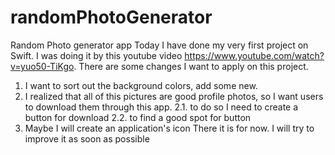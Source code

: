# randomPhotoGenerator
Random Photo generator app
Today I have done my very first project on Swift. 
I was doing it by this youtube video https://www.youtube.com/watch?v=yuo50-TiKgo.
There are some changes I want to apply on this project.
  1. I want to sort out the background colors, add some new.
  2. I realized that all of this pictures are good profile photos, so I want users to download them through this app.
    2.1. to do so I need to create a button for download
    2.2. to find a good spot for button
  3. Maybe I will create an application's icon
There it is for now. I will try to improve it as soon as possible
